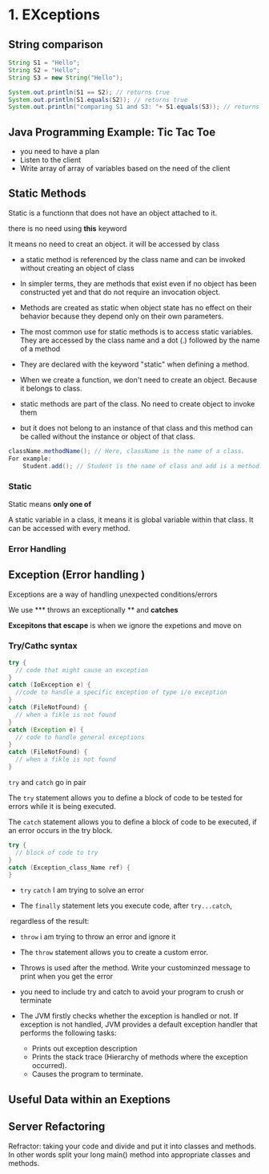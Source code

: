 # 1. EXceptions 

## 	String comparison

 

```java
String S1 = "Hello";
String S2 = "Hello";
String S3 = new String("Hello");

System.out.println(S1 == S2); // returns true
System.out.println(S1.equals(S2)); // returns true
System.out.println("comparing S1 and S3: "+ S1.equals(S3)); // returns true

```

## Java Programming Example: Tic Tac Toe

* you need to have a plan
* Listen to the client 
* Write array of array of   variables based on the need of the client  

## Static Methods

Static is a functionn that does not have an object attached to it.  

there is no need using **this**  keyword 

It means no need to creat an object. it will be accessed by class 

* a static method is referenced by the class name and can be invoked without creating an object of class 
* In simpler terms, they are methods that exist even if no object has been constructed yet and that do not require an invocation object.
* Methods are created as static when object state has no effect on their behavior because they depend only on their own parameters.
* The most common use for static methods is to access static variables. They are accessed by the class name and a dot (.) followed by the name of a method
* They are declared with the keyword "static" when defining a method.

* When we create a function, we don't need to create an object. Because it belongs to class. 

* static methods are part of the class. No need to create object to invoke them 
* but it does not belong to an instance of that class and this method can be called without the instance or object of that class.

```java
className.methodName(); // Here, className is the name of a class.
For example:
    Student.add(); // Student is the name of class and add is a method.
```



### Static

Static means **only one of**

A static variable in a class, it means it is global variable within that class. It can be accessed with every method.  



### Error Handling 

## Exception (Error handling )

Exceptions are a way of handling unexpected conditions/errors

We use  *** throws an exceptionally ** and **catches**

**Excepitons that escape** is when we ignore the expetions and move on 



### Try/Cathc syntax 

```java
try {
  // code that might cause an exception 
}
catch (IoException e) {
  //code to handle a specific exception of type i/o exception
}
catch (FileNotFound) {
  // when a fikle is not found 
}
catch (Exception e) {
  // code to handle general exceptions  
}
catch (FileNotFound) {
  // when a fikle is not found 
}
```

`try` and `catch` go in pair 

The `try` statement allows you to define a block of code to be tested for errors while it is being executed.

The `catch` statement allows you to define a block of code to be executed, if an error occurs in the try block.

```java
try {
  // block of code to try 
}
catch (Exception_class_Name ref) {
}
```

* `try` `catch` I am trying to solve an error 

* The `finally` statement lets you execute code, after `try...catch`,

​			 	regardless of the result:

* `throw` i am trying to throw an error and ignore it 

* The `throw` statement allows you to create a custom error.
* Throws is used after the method. Write your custominzed message to print when you get the error
* you need to include try and catch to avoid your program to crush or terminate
* The JVM firstly checks whether the exception is handled or not. If exception is not handled, JVM provides a default exception handler that performs the following tasks: 
  * Prints out exception description
  * Prints the stack trace (Hierarchy of methods where the exception occurred).
  * Causes the program to terminate.

## Useful Data within an Exeptions



##  Server Refactoring 

 Refractor: taking your code and divide and put it into classes and methods. In other words split your long main() method into appropriate classes and methods. 

